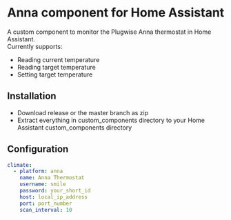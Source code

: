 # Anna component for Home Assistant
A custom component to monitor the Plugwise Anna thermostat in Home Assistant.  
Currently supports:
- Reading current temperature
- Reading target temperature
- Setting target temperature

## Installation
- Download release or the master branch as zip
- Extract everything in custom_components directory to your Home Assistant custom_components directory

## Configuration
```yaml
climate:
  - platform: anna
    name: Anna Thermostat
    username: smile
    password: your_short_id
    host: local_ip_address
    port: port_number
    scan_interval: 10
```
